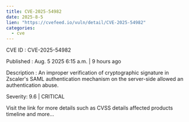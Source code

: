 ```yaml
--- 
title: CVE-2025-54982
date: 2025-8-5
lien: "https://cvefeed.io/vuln/detail/CVE-2025-54982"
categories:
  - cve
---
```


CVE ID : CVE-2025-54982

Published :  Aug. 5
2025
6:15 a.m. | 9 hours ago

Description : An improper verification of cryptographic signature in Zscaler's SAML authentication mechanism on the server-side allowed an authentication abuse.

Severity: 9.6 | CRITICAL

Visit the link for more details
such as CVSS details
affected products
timeline
and more...
